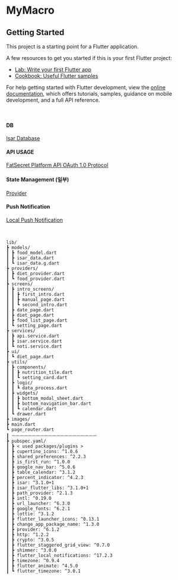 # MyMacro

## Getting Started

This project is a starting point for a Flutter application.

A few resources to get you started if this is your first Flutter project:

- [Lab: Write your first Flutter app](https://docs.flutter.dev/get-started/codelab)
- [Cookbook: Useful Flutter samples](https://docs.flutter.dev/cookbook)

For help getting started with Flutter development, view the
[online documentation](https://docs.flutter.dev/), which offers tutorials,
samples, guidance on mobile development, and a full API reference.

<br>

#### DB
[Isar Database](https://isar.dev/)


#### API USAGE
[FatSecret Platform API OAuth 1.0 Protocol](https://platform.fatsecret.com/docs/guides)

#### State Management (일부)
[Provider](https://pub.dev/packages/provider)

#### Push Notification
[Local Push Notification](https://pub.dev/packages/flutter_local_notifications)

<br>

```
lib/
┣ models/
┃ ┣ food_model.dart
┃ ┣ isar_data.dart
┃ ┗ isar_data.g.dart
┣ providers/
┃ ┣ diet_provider.dart
┃ ┗ food_provider.dart
┣ screens/
┃ ┣ intro_screens/
┃ ┃ ┣ first_intro.dart
┃ ┃ ┣ manual_page.dart
┃ ┃ ┗ second_intro.dart
┃ ┣ date_page.dart
┃ ┣ diet_page.dart
┃ ┣ food_list_page.dart
┃ ┗ setting_page.dart
┣ services/
┃ ┣ api.service.dart
┃ ┣ isar.service.dart
┃ ┗ noti.service.dart
┣ ui/
┃ ┗ diet_page.dart
┣ utils/
┃ ┣ components/
┃ ┃ ┣ nutrition_tile.dart
┃ ┃ ┗ setting_card.dart
┃ ┣ logic/
┃ ┃ ┗ data_process.dart
┃ ┣ widgets/
┃ ┃ ┣ bottom_modal_sheet.dart
┃ ┃ ┣ bottom_navigation_bar.dart
┃ ┃ ┗ calendar.dart
┃ ┗ drawer.dart
┣ images/
┣ main.dart
┗ page_router.dart
┃ ㅡㅡㅡㅡㅡㅡㅡㅡㅡㅡㅡㅡㅡㅡㅡㅡㅡㅡㅡㅡㅡ
┣ pubspec.yaml/
┃ ┣ < used packages/plugins >
┃ ┣ cupertino_icons: ^1.0.6
┃ ┣ shared_preferences: ^2.2.3
┃ ┣ is_first_run: ^1.0.0
┃ ┣ google_nav_bar: ^5.0.6
┃ ┣ table_calendar: ^3.1.2
┃ ┣ percent_indicator: ^4.2.3
┃ ┣ isar: ^3.1.0+1
┃ ┣ isar_flutter_libs: ^3.1.0+1
┃ ┣ path_provider: ^2.1.3
┃ ┣ intl: ^0.19.0
┃ ┣ url_launcher: ^6.3.0
┃ ┣ google_fonts: ^6.2.1
┃ ┣ lottie: ^3.1.2
┃ ┣ flutter_launcher_icons: ^0.13.1
┃ ┣ change_app_package_name: ^1.3.0
┃ ┣ provider: ^6.1.2
┃ ┣ http: ^1.2.2
┃ ┣ crypto: ^3.0.5
┃ ┣ flutter_staggered_grid_view: ^0.7.0
┃ ┣ shimmer: ^3.0.0
┃ ┣ flutter_local_notifications: ^17.2.3
┃ ┣ timezone: ^0.9.4
┃ ┣ flutter_animate: ^4.5.0
┃ ┗ flutter_timezone: ^3.0.1
```

